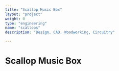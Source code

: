 ```yaml
---
title: "Scallop Music Box"
layout: "project"
weight: 0
type: "engineering"
name: "scallops"
description: "Design, CAD, Woodworking, Circuitry"

---
```


# Scallop Music Box
